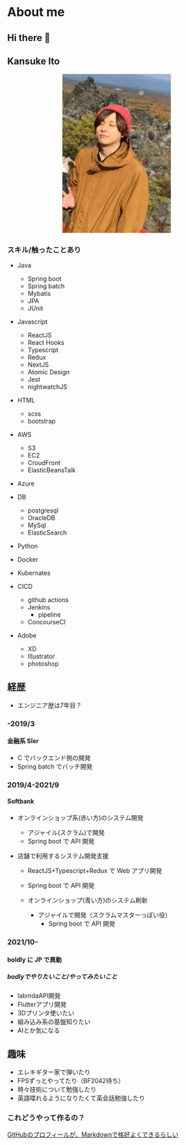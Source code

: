 # About me

## Hi there 👋

## Kansuke Ito

<p align="center">
<img src="assets/pieple.jpeg" alt="profile画像" width="250">
</p>

### スキル/触ったことあり

- Java

  - Spring boot
  - Spring batch
  - Mybatis
  - JPA
  - JUnit

- Javascript

  - ReactJS
  - React Hooks
  - Typescript
  - Redux
  - NextJS
  - Atomic Design
  - Jest
  - nightwatchJS

- HTML

  - scss
  - bootstrap

- AWS

  - S3
  - EC2
  - CroudFront
  - ElasticBeansTalk

- Azure

- DB

  - postgresql
  - OracleDB
  - MySql
  - ElasticSearch

- Python
- Docker
- Kubernates
- CICD
  - github actions
  - Jenkins
    - pipeline
  - ConcourseCI
- Adobe
  - XD
  - Illustrator
  - photoshop

## 経歴
- エンジニア歴は7年目？

### -2019/3

#### 金融系 SIer
  - C でバックエンド側の開発
  - Spring batch でバッチ開発

### 2019/4-2021/9

#### Softbank

  - オンラインショップ系(赤い方)のシステム開発

    - アジャイル(スクラム)で開発
    - Spring boot で API 開発

  - 店舗で利用するシステム開発支援

    - ReactJS+Typescript+Redux で Web アプリ開発
    - Spring boot で API 開発

    - オンラインショップ(青い方)のシステム刷新
      - アジャイルで開発（スクラムマスターっぽい役）
        - Spring boot で API 開発

### 2021/10-

#### boldly に JP で異動

##### bodlyでやりたいこと/やってみたいこと
- labmdaAPI開発
- Flutterアプリ開発
- 3Dプリンタ使いたい
- 組み込み系の基盤知りたい
- AIとか気になる

## 趣味
- エレキギター家で弾いたり
- FPSずっとやってたり（BF2042待ち）
- 時々技術について勉強したり
- 英語喋れるようになりたくて英会話勉強したり

<!--
**kansukeito/kansukeito** is a ✨ _special_ ✨ repository because its `README.md` (this file) appears on your GitHub profile.

Here are some ideas to get you started:

- 🔭 I’m currently working on ...
- 🌱 I’m currently learning ...
- 👯 I’m looking to collaborate on ...
- 🤔 I’m looking for help with ...
- 💬 Ask me about ...
- 📫 How to reach me: ...
- 😄 Pronouns: ...
- ⚡ Fun fact: ...
-->

### これどうやって作るの？
[GitHubのプロフィールが、Markdownで格好よくできるらしい](https://nishipy.com/archives/1585)
